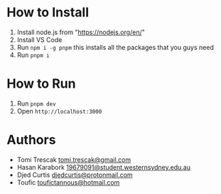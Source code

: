 # How to Install

1. Install node.js from "https://nodejs.org/en/"
2. Install VS Code
3. Run `npm i -g pnpm` this installs all the packages that you guys need
4. Run `pnpm i`

# How to Run

1. Run `pnpm dev`
2. Open `http://localhost:3000`

# Authors

- Tomi Trescak <tomi.trescak@gmail.com>
- Hasan Karabork <19679091@student.westernsydney.edu.au>
- Djed Curtis <djedcurtis@protonmail.com>
- Toufic <toufictannous@hotmail.com>
